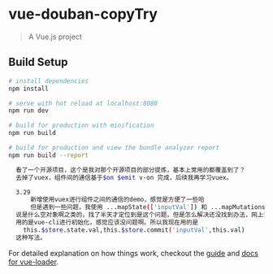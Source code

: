 # vue-douban-copyTry

> A Vue.js project

## Build Setup

``` bash
# install dependencies
npm install

# serve with hot reload at localhost:8080
npm run dev

# build for production with minification
npm run build

# build for production and view the bundle analyzer report
npm run build --report
```
``` bash
  看了一个开源项目，这个是我对那个开源项目的部分提炼，基本上常用的都覆盖到了？
  去掉了vuex，组件间的通信基于$on $emit v-on 完成，后续我再学习vuex。
```
``` bash
  3.29
      新增使用vuex进行组件之间的通信的demo，感觉是方便了一些哈
      但是遇到一些问题，我使用 ...mapState(['inputVal']) 和 ...mapMutations(['addClick']) 在编译的时候会报错
  说是什么空对象啊之类的，找了半天才定位到是这个问题，但是怎么解决还没找到办法，网上说是使用babel插件，但是我
  用的是vue-cli进行初始化，感觉应该没问题啊。所以我现在用的是
    this.$store.state.val,this.$store.commit('inputVal',this.val)
  这种写法。
```
For detailed explanation on how things work, checkout the [guide](http://vuejs-templates.github.io/webpack/) and [docs for vue-loader](http://vuejs.github.io/vue-loader).
